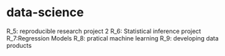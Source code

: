 # data-science
R_5: reproducible research project 2
R_6: Statistical inference project
R_7:Regression Models
R_8: pratical machine learning
R_9: developing data products
